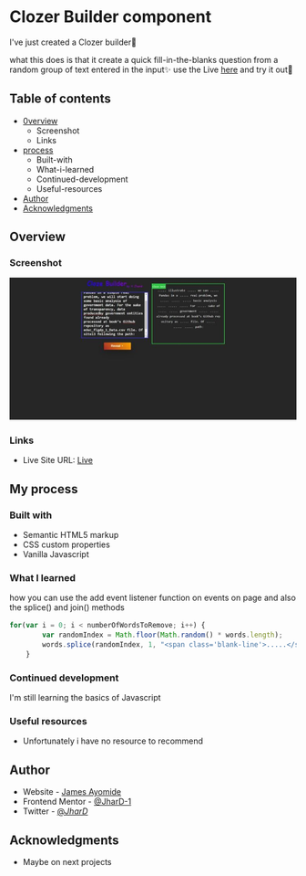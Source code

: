 # Clozer Builder component 

I've just created a Clozer builder🎉

what this does is that it create a quick fill-in-the-blanks question from a random group of text entered in the input✨
use the Live [here](#links) and try it out💯

## Table of contents

- [0verview](#overview)
  - Screenshot
  - Links
- [process](#my-process)
  - Built-with
  - What-i-learned
  - Continued-development
  - Useful-resources
- [Author](#Author)
- [Acknowledgments](#Acknowledgments)

## Overview
### Screenshot

![Screenshot](https://github.com/JharD-1/Cloze-Builder/blob/main/img/overview220d4587-e206-4da1-928c-a004c3fec95b)

### Links

- Live Site URL: [Live](https://cloze-builder.vercel.app/)

## My process

### Built with

- Semantic HTML5 markup
- CSS custom properties
- Vanilla Javascript 


### What I learned
how you can use the add event listener function on events on page
and also the splice() and join() methods

```js
for(var i = 0; i < numberOfWordsToRemove; i++) {
        var randomIndex = Math.floor(Math.random() * words.length);
        words.splice(randomIndex, 1, "<span class='blank-line'>.....</span>");
    }
```

### Continued development

I'm still learning the basics of Javascript 

### Useful resources

- Unfortunately i have no resource to recommend


## Author

- Website - [James Ayomide]()
- Frontend Mentor - [@JharD-1](https://www.frontendmentor.io/profile/JharD-1)
- Twitter - [@_JharD_](https://www.twitter.com/@_JharD_)

## Acknowledgments
- Maybe on next projects
